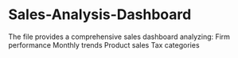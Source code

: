 # Sales-Analysis-Dashboard
The file provides a comprehensive sales dashboard analyzing:  Firm performance  Monthly trends  Product sales  Tax categories
